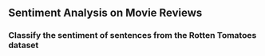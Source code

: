 ## Sentiment Analysis on Movie Reviews

### Classify the sentiment of sentences from the Rotten Tomatoes dataset

